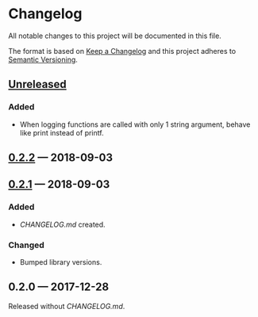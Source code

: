 # Changelog

All notable changes to this project will be documented in this file.

The format is based on [Keep a Changelog](http://keepachangelog.com)
and this project adheres to [Semantic Versioning](http://semver.org/spec/v2.0.0.html).


## [Unreleased]
### Added
- When logging functions are called with only 1 string argument, behave like print instead of printf.

## [0.2.2] — 2018-09-03

## [0.2.1] — 2018-09-03
### Added
- _CHANGELOG.md_ created.
### Changed
- Bumped library versions.

## 0.2.0 — 2017-12-28
Released without _CHANGELOG.md_.


[0.2.1]: https://github.com/dryewo/dovetail/compare/0.2.0...0.2.1
[0.2.2]: https://github.com/dryewo/dovetail/compare/0.2.1...0.2.2
[Unreleased]: https://github.com/dryewo/dovetail/compare/0.2.2...HEAD
